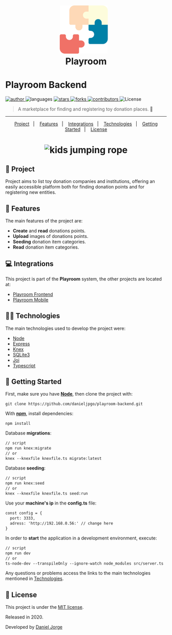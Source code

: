 <h1 align="center">
   <img
      alt="Playroom"
      title="Playroom"
      src=".github/logo.svg"
      width="150px" />
   &nbsp;<div align="center">Playroom</div>
</h1>
 
<h1> Playroom Backend </h1>

<p align="left">
   <a href="https://github.com/danieljpgo">
      <img
         alt="author"
         src="https://img.shields.io/badge/author-danieljpgo-0081A7?style=flat-square&labelColor=3f3d56"
      />
   </a>
   <img
      alt="languages"
      src="https://img.shields.io/github/languages/count/danieljpgo/playroom-backend?color=0081A7&style=flat-square&labelColor=3f3d56"
   />
   <a href="https://github.com/danieljpgo/playroom-backend/stargazers">
      <img
         alt="stars"
         src="https://img.shields.io/github/stars/danieljpgo/playroom-backend?color=0081A7&style=flat-square&labelColor=3f3d56"/>
   </a>
   <a href="https://github.com/danieljpgo/playroom-backend/network/members">
      <img
         alt="forks"
         src="https://img.shields.io/github/forks/danieljpgo/playroom-backend?color=0081A7&style=flat-square&labelColor=3f3d56"/>
   </a>
   <a href="https://github.com/danieljpgo/playroom-backend/graphs/contributors">
      <img
         alt="contributors"
         src="https://img.shields.io/github/contributors/danieljpgo/playroom-backend?color=0081A7&style=flat-square&labelColor=3f3d56"/>
   </a>
  <img alt="License" src="https://img.shields.io/badge/license-MIT-0081A7?style=flat-square&labelColor=3f3d56">
</p>

> A marketplace for finding and registering toy donation places. :jigsaw:

----

<p align="center">
   <a href="#memo-project">Project</a>&nbsp;&nbsp;&nbsp;|&nbsp;&nbsp;&nbsp;
   <a href="#rocket-features">Features</a>&nbsp;&nbsp;&nbsp;|&nbsp;&nbsp;&nbsp;
   <a href="#computer-integrations">Integrations</a>&nbsp;&nbsp;&nbsp;|&nbsp;&nbsp;&nbsp;
   <a href="#man_technologist-technologies">Technologies</a>&nbsp;&nbsp;&nbsp;|&nbsp;&nbsp;&nbsp;
   <a href="#runner-getting-started">Getting Started</a>&nbsp;&nbsp;&nbsp;|&nbsp;&nbsp;&nbsp;
   <a href="#page_with_curl-license">License</a>
</p>

<h1 align="center">
   <img
      alt="kids jumping rope"
      title="Playroom"
      src=".github/backend-final.gif"
      width="600px" />
</h1>

## :memo: Project
Project aims to list toy donation companies and institutions, offering an easily accessible platform both for finding donation points and for registering new entities.

## :rocket: Features
The main features of the project are:
- **Create** and **read** donations points.
- **Upload** images of donations points.
- **Seeding** donation item categories.
- **Read** donation item categories.

## :computer: Integrations
This project is part of the **Playroom** system, the other projects are located at:
- [Playroom Frontend](https://github.com/danieljpgo/playroom-frontend)
- [Playroom Mobile](https://github.com/danieljpgo/playroom-mobile)

## :man_technologist: Technologies
The main technologies used to develop the project were:
- [Node](https://nodejs.org/en/)
- [Express](https://expressjs.com/)
- [Knex](http://knexjs.org/)
- [SQLite3](https://www.sqlite.org/version3.html)
- [Joi](https://hapi.dev/module/joi/)
- [Typescript](https://www.typescriptlang.org/)

## :runner: Getting Started
First, make sure you have **[Node](https://nodejs.org/en/)**, then clone the project with:
```
git clone https://github.com/danieljpgo/playroom-backend.git
```

With **[npm](https://nodejs.org/en/knowledge/getting-started/npm/what-is-npm/)**, install dependencies:
```
npm install
```
Database **migrations**:

```
// script
npm run knex:migrate
// or 
knex --knexfile knexfile.ts migrate:latest
```
Database **seeding**:
```
// script
npm run knex:seed
// or
knex --knexfile knexfile.ts seed:run
```
Use your **machine's ip** in the **config.ts** file:
```
const config = {
  port: 3333,
  adress: 'http://192.168.0.56:' // change here
}
```
In order to **start** the application in a development environment, execute:
```
// script
npm run dev
// or
ts-node-dev --transpileOnly --ignore-watch node_modules src/server.ts
```
Any questions or problems access the links to the main technologies mentioned in <a href="#technologies">Technologies</a>.

## :page_with_curl: License
This project is under the [MIT license](https://github.com/danieljpgo/playroom-backend/blob/master/LICENSE).
<div>Released in 2020.</div>

Developed by [Daniel Jorge](https://github.com/danieljpgo)
